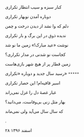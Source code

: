 <!-- 
.. title: بهار بانو ۳
.. slug: bahar-banoo-3
.. date: 2018-03-19 08:23:06 UTC
.. tags: غزل‌واره, غزل
.. category: 
.. link: 
.. description: 
.. type: text
-->


کنار سبزه و سیب انتظار تکراری

دوباره آمدن نوبهار تکراری

دلم که وا نشد از دیدن درخت و چمن

ندیده ذوق در این برگ و بار تکراری

نوشت «عید مبارک!» زمین ما نو شد

کجاست نو شدنی در مدار تکراری؟

زمین قطار پر از هیچ شهر بازی‌هاست

رسید سال جدید و دوباره «تکراری»
`*****`

اسیر قافیه‌ام! این حصار تکراری

غبار غصهٔ دل را غزل نمی‌راند

بهار مثل زنی بی‌وفاست، می‌دانید؟

که سال سال می‌آید ولی نمی‌ماند

.

۲۸ اسفند ۱۳۹۶
